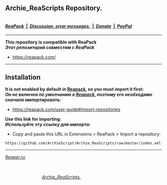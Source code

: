 ## Archie_ReaScripts Repository.
#### &nbsp;&nbsp;&nbsp;&nbsp;&nbsp;&nbsp;&nbsp;&nbsp;&nbsp;&nbsp;&nbsp;&nbsp;&nbsp;&nbsp;&nbsp;&nbsp;&nbsp;&nbsp;&nbsp;&nbsp;&nbsp;&nbsp;&nbsp;&nbsp;&nbsp;&nbsp;&nbsp;&nbsp;&nbsp;&nbsp;&nbsp;&nbsp;&nbsp;&nbsp;&nbsp;&nbsp;&nbsp;&nbsp;&nbsp;&nbsp;&nbsp;&nbsp;&nbsp;&nbsp;&nbsp;&nbsp;&nbsp;&nbsp;&nbsp;&nbsp;&nbsp;&nbsp;&nbsp;&nbsp;&nbsp;&nbsp;&nbsp;&nbsp;&nbsp;&nbsp;&nbsp;&nbsp;&nbsp;&nbsp;&nbsp;&nbsp;&nbsp;&nbsp;&nbsp;&nbsp;&nbsp;&nbsp;&nbsp;&nbsp;&nbsp;&nbsp;&nbsp;&nbsp;&nbsp;&nbsp;&nbsp;&nbsp;&nbsp;&nbsp;&nbsp;&nbsp;&nbsp;&nbsp;&nbsp;&nbsp;&nbsp;&nbsp;&nbsp;&nbsp;&nbsp;&nbsp;&nbsp;&nbsp;&nbsp;&nbsp;&nbsp;&nbsp;&nbsp;&nbsp;&nbsp;&nbsp;&nbsp;&nbsp;&nbsp;&nbsp;&nbsp;&nbsp;&nbsp;&nbsp; &nbsp;&nbsp;&nbsp;&nbsp;&nbsp;&nbsp;&nbsp;&nbsp;&nbsp;&nbsp;&nbsp;&nbsp;&nbsp;&nbsp;&nbsp;&nbsp;&nbsp;&nbsp;&nbsp;                                                           [***ReaPack***](https://reapack.com/repos) [&nbsp;|&nbsp;](https://github.com/ArchieScript/Archie_ReaScripts) [***Discussion, error messages***.](https://forum.cockos.com/showthread.php?t=212819) [&nbsp;|&nbsp;](https://github.com/ArchieScript/Archie_ReaScripts) [***Donate***](https://money.yandex.ru/to/410018003906628) [&nbsp;|&nbsp;](https://github.com/ArchieScript/Archie_ReaScripts) [***PayPal***](https://paypal.me/ReaArchie?locale.x=ru_RU) 
---

**This repository is compatible with ReaPack**</br>
***Этот репозиторий совместим с ReaPack***
- https://reapack.com/

---
## Installation
**It is not enabled by default in [Reapack](https://reapack.com/), so you must import it first:**</br>
***Он не включен по умолчанию в [Reapack](https://reapack.com/), поэтому его необходимо сначала импортировать:***
- https://reapack.com/user-guide#import-repositories

**Use this link for importing:**</br>
***Используйте эту ссылку для импорта:***
- Copy and paste this URL in Extensions > ReaPack > Import a repository:
```
https://github.com/ArchieScript/Archie_ReaScripts/raw/master/index.xml
```
---


[*Reaper.ru*](https://www.reaper.fm)
##
&nbsp;&nbsp;&nbsp;&nbsp;&nbsp;&nbsp;&nbsp;&nbsp;&nbsp;&nbsp;&nbsp;&nbsp;&nbsp;&nbsp;&nbsp;&nbsp;&nbsp;&nbsp;&nbsp;&nbsp;&nbsp;&nbsp;&nbsp;&nbsp;&nbsp;&nbsp;&nbsp;&nbsp;&nbsp;&nbsp;&nbsp;&nbsp;&nbsp;&nbsp;&nbsp;&nbsp;&nbsp;&nbsp;&nbsp;&nbsp;&nbsp;&nbsp;&nbsp;&nbsp;&nbsp;&nbsp;&nbsp;&nbsp;&nbsp;&nbsp;&nbsp;&nbsp;&nbsp;&nbsp;&nbsp;&nbsp;&nbsp;&nbsp;&nbsp;&nbsp;&nbsp;&nbsp;&nbsp;&nbsp;&nbsp;&nbsp;&nbsp;&nbsp;&nbsp;&nbsp;&nbsp;&nbsp;&nbsp;&nbsp;&nbsp;&nbsp;&nbsp;&nbsp;&nbsp;&nbsp;&nbsp;&nbsp;&nbsp;&nbsp;&nbsp;&nbsp;&nbsp;&nbsp;&nbsp;&nbsp;&nbsp;&nbsp;&nbsp;&nbsp;&nbsp;&nbsp;&nbsp;&nbsp;&nbsp;&nbsp;&nbsp;&nbsp;&nbsp;&nbsp;&nbsp;&nbsp;&nbsp;&nbsp;&nbsp;&nbsp;&nbsp;&nbsp;&nbsp;&nbsp;&nbsp;&nbsp;&nbsp;&nbsp;&nbsp;&nbsp;&nbsp;&nbsp;&nbsp;&nbsp;&nbsp;&nbsp;&nbsp;&nbsp;&nbsp;&nbsp;&nbsp;&nbsp;&nbsp;&nbsp;&nbsp;&nbsp;&nbsp;&nbsp;&nbsp;&nbsp;&nbsp;&nbsp;&nbsp;&nbsp;&nbsp;&nbsp;&nbsp;&nbsp;&nbsp;&nbsp;&nbsp;&nbsp;&nbsp;&nbsp;&nbsp;&nbsp;&nbsp;&nbsp;[*Archie_ReaScripts.*](https://github.com/ArchieScript/Archie_ReaScripts) 


